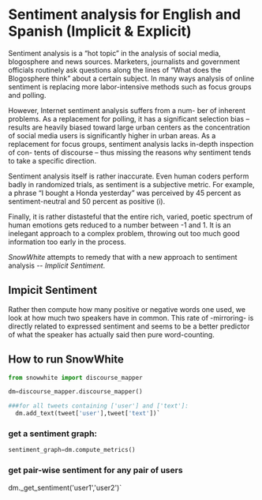 Sentiment analysis for English and Spanish (Implicit & Explicit)
=========

Sentiment analysis is a “hot topic” in the analysis of social media, blogosphere and news sources. 
Marketers, journalists and government officials routinely ask questions along the lines of “What 
does the Blogosphere think” about a certain subject. In many ways analysis of online sentiment is 
replacing more labor-intensive methods such as focus groups and polling.

However, Internet sentiment analysis suffers from a num- ber of inherent problems. As a replacement 
for polling, it has a significant selection bias – results are heavily biased toward large urban 
centers as the concentration of social media users is significantly higher in urban areas. As a 
replacement for focus groups, sentiment analysis lacks in-depth inspection of con- tents of discourse – 
thus missing the reasons why sentiment tends to take a specific direction.

Sentiment analysis itself is rather inaccurate. Even human coders perform badly in randomized trials, 
as sentiment is a subjective metric. For example, a phrase “I bought a Honda yesterday” was perceived 
by 45 percent as sentiment-neutral and 50 percent as positive (i).

Finally, it is rather distasteful that the entire rich, varied, poetic spectrum of human emotions 
gets reduced to a number between -1 and 1. It is an inelegant approach to a complex problem, throwing 
out too much good information too early in the process.

*SnowWhite* attempts to remedy that with a new approach to sentiment analysis -- *Implicit Sentiment*.

Impicit Sentiment
-----------------

Rather then compute how many positive or negative words one used, we look at how much two speakers have
in common. This rate of -mirroring- is directly related to expressed sentiment and seems to be a better
predictor of what the speaker has actually said then pure word-counting.

How to run SnowWhite
--------------------

```python
from snowwhite import discourse_mapper

dm=discourse_mapper.discourse_mapper()

###for all tweets containing ['user'] and ['text']:
  dm.add_text(tweet['user'],tweet['text'])`
```

### get a sentiment graph:
```python
sentiment_graph=dm.compute_metrics()
```

### get pair-wise sentiment for any pair of users
dm._get_sentiment('user1','user2')`

